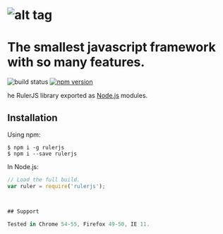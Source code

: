 # ![alt tag](https://raw.githubusercontent.com/hajjiTarik/rulerJs/master/img/RULER.png)

# The smallest javascript framework with so many features.

![build status](https://travis-ci.org/hajjiTarik/rulerJs.svg?branch=master)
[![npm version](https://badge.fury.io/js/rulerjs.svg)](https://badge.fury.io/js/rulerjs)

he RulerJS library exported as [Node.js](https://nodejs.org/) modules.

## Installation

Using npm:

```shell
$ npm i -g rulerjs
$ npm i --save rulerjs
```

In Node.js:
```js
// Load the full build.
var ruler = require('rulerjs');



## Support

Tested in Chrome 54-55, Firefox 49-50, IE 11.
